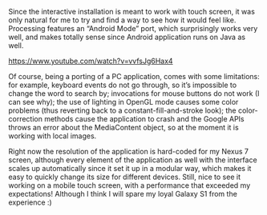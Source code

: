 Since the interactive installation is meant to work with touch screen, it was only natural for me to try and find a way to see how it would feel like. Processing features an “Android Mode” port, which surprisingly works very well, and makes totally sense since Android application runs on Java as well. 

https://www.youtube.com/watch?v=vvfsJg6Hax4

Of course, being a porting of a PC application, comes with some limitations: for example, keyboard events do not go through, so it’s impossible to change the word to search by; invocations for mouse buttons do not work (I can see why); the use of lighting in OpenGL mode causes some color problems (thus reverting back to a constant-fill-and-stroke look); the color-correction methods cause the application to crash and the Google APIs throws an error about the MediaContent object, so at the moment it is working with local images.

Right now the resolution of the application is hard-coded for my Nexus 7 screen, although every element of the application as well with the interface scales up automatically since it set it up in a modular way, which makes it easy to quickly change its size for different devices. Still, nice to see it working on a mobile touch screen, with a performance that exceeded my expectations! Although I think I will spare my loyal Galaxy S1 from the experience :)
